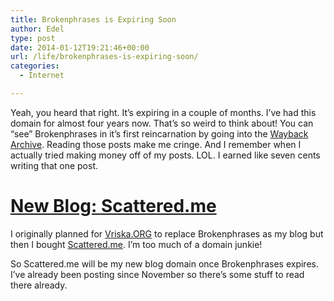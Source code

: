 ```yaml
---
title: Brokenphrases is Expiring Soon
author: Edel
type: post
date: 2014-01-12T19:21:46+00:00
url: /life/brokenphrases-is-expiring-soon/
categories:
  - Internet

---
```

Yeah, you heard that right. It&#8217;s expiring in a couple of months. I&#8217;ve had this domain for almost four years now. That&#8217;s so weird to think about! You can &#8220;see&#8221; Brokenphrases in it&#8217;s first reincarnation by going into the [Wayback Archive][1]. Reading those posts make me cringe. And I remember when I actually tried making money off of my posts. LOL. I earned like seven cents writing that one post.

# [New Blog: Scattered.me][2]

I originally planned for [Vriska.ORG][3] to replace Brokenphrases as my blog but then I bought [Scattered.me][2]. I&#8217;m too much of a domain junkie!

So Scattered.me will be my new blog domain once Brokenphrases expires. I&#8217;ve already been posting since November so there&#8217;s some stuff to read there already.

<ol class="footnote">
</ol>

 [1]: http://web.archive.org/web/20100610223126/http://brokenphrases.info/
 [2]: http://scattered.me
 [3]: http://vriska.org